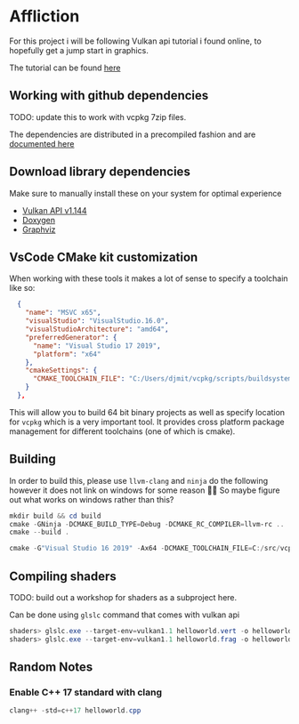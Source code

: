 # Affliction

For this project i will be following Vulkan api tutorial i found online, to hopefully get a jump start in graphics.

The tutorial can be found [here](https://vulkan-tutorial.com)

## Working with  github dependencies
TODO: update this to work with vcpkg 7zip files.

The dependencies are distributed in a precompiled fashion and are [documented here](deps/README.md)

## Download library dependencies

Make sure to manually install these on your system for optimal experience

* [Vulkan API v1.144](https://vulkan.lunarg.com/)
* [Doxygen](http://www.doxygen.nl/download.html)
* [Graphviz](http://www.graphviz.org/download/)

## VsCode CMake kit customization

When working with these tools it makes a lot of sense to specify a toolchain like so:

```json
  {
    "name": "MSVC x65",
    "visualStudio": "VisualStudio.16.0",
    "visualStudioArchitecture": "amd64",
    "preferredGenerator": {
      "name": "Visual Studio 17 2019",
      "platform": "x64"
    },
    "cmakeSettings": {
      "CMAKE_TOOLCHAIN_FILE": "C:/Users/djmit/vcpkg/scripts/buildsystems/vcpkg.cmake"
    }
  },
```

This will allow you to build 64 bit binary projects as well as specify location for `vcpkg` which is a very important tool. It provides cross platform package management for different toolchains (one of which is cmake).

## Building

In order to build this, please use `llvm-clang` and `ninja` do the following
however it does not link on windows for some reason 🤷‍♀️
So maybe figure out what works on windows rather than this?

```powershell
mkdir build && cd build
cmake -GNinja -DCMAKE_BUILD_TYPE=Debug -DCMAKE_RC_COMPILER=llvm-rc ..
cmake --build .
```


```powershell
cmake -G"Visual Studio 16 2019" -Ax64 -DCMAKE_TOOLCHAIN_FILE=C:/src/vcpkg/scripts/buildsystems/vcpkg.cmake ..
```

## Compiling shaders

TODO: build out a workshop for shaders as a subproject here.

Can be done using `glslc` command that comes with vulkan api

```powershell
shaders> glslc.exe --target-env=vulkan1.1 helloworld.vert -o helloworld.vert.spv
shaders> glslc.exe --target-env=vulkan1.1 helloworld.frag -o helloworld.frag.spv
```

## Random Notes

### Enable C++ 17 standard with clang

```powershell
clang++ -std=c++17 helloworld.cpp
```
